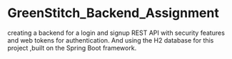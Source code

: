 # GreenStitch_Backend_Assignment
creating a backend for a login and signup REST API with security features and web tokens for authentication. And using the H2 database for this project ,built on the Spring Boot framework.
